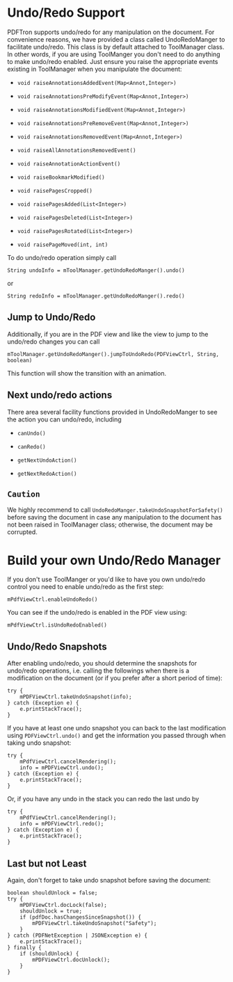 # Undo/Redo Support 

PDFTron supports undo/redo for any manipulation on the document. For convenience reasons, we have provided a class called UndoRedoManger to facilitate undo/redo. This class is by default attached to ToolManager class. In other words, if you are using ToolManger you don't need to do anything to make undo/redo enabled. Just ensure you raise the appropriate events existing in ToolManager when you manipulate the document:

- `void raiseAnnotationsAddedEvent(Map<Annot,Integer>)`

- `void raiseAnnotationsPreModifyEvent(Map<Annot,Integer>)`

- `void raiseAnnotationsModifiedEvent(Map<Annot,Integer>)`

- `void raiseAnnotationsPreRemoveEvent(Map<Annot,Integer>)`

- `void raiseAnnotationsRemovedEvent(Map<Annot,Integer>)`

- `void raiseAllAnnotationsRemovedEvent()`

- `void raiseAnnotationActionEvent()`

- `void raiseBookmarkModified()`

- `void raisePagesCropped()`

- `void raisePagesAdded(List<Integer>)`

- `void raisePagesDeleted(List<Integer>)`

- `void raisePagesRotated(List<Integer>)`

- `void raisePageMoved(int, int)`

To do undo/redo operation simply call

``` android
String undoInfo = mToolManager.getUndoRedoManger().undo()
```
or
``` android
String redoInfo = mToolManager.getUndoRedoManger().redo()
```

## Jump to Undo/Redo
Additionally, if you are in the PDF view and like the view to jump to the undo/redo changes you can call
``` android
mToolManager.getUndoRedoManger().jumpToUndoRedo(PDFViewCtrl, String, boolean)
```
This function will show the transition with an animation.

## Next undo/redo actions
There area several facility functions provided in UndoRedoManger to see the action you can undo/redo, including

- `canUndo()`

- `canRedo()`

- `getNextUndoAction()`

- `getNextRedoAction()`

## `Caution`
We highly recommend to call `UndoRedoManger.takeUndoSnapshotForSafety()` before saving the document in case any manipulation to the document has not been raised in ToolManager class; otherwise, the document may be corrupted.

# Build your own Undo/Redo Manager
If you don't use ToolManger or you'd like to have you own undo/redo control you need to enable undo/redo as the first step:
``` android
mPdfViewCtrl.enableUndoRedo()
```
You can see if the undo/redo is enabled in the PDF view using:
``` android
mPdfViewCtrl.isUndoRedoEnabled()
```

## Undo/Redo Snapshots
After enabling undo/redo, you should determine the snapshots for undo/redo operations, i.e. calling the followings when there is a modification on the document (or if you prefer after a short period of time):

``` android
try {
    mPDFViewCtrl.takeUndoSnapshot(info);
} catch (Exception e) {
    e.printStackTrace();
}
```

If you have at least one undo snapshot you can back to the last modification using `PDFViewCtrl.undo()` and get the information you passed through when taking undo snapshot:

``` android
try {
    mPdfViewCtrl.cancelRendering();
    info = mPDFViewCtrl.undo();
} catch (Exception e) {
    e.printStackTrace();
}
```

Or, if you have any undo in the stack you can redo the last undo by

``` android
try {
    mPdfViewCtrl.cancelRendering();
    info = mPDFViewCtrl.redo();
} catch (Exception e) {
    e.printStackTrace();
}
```

## Last but not Least
Again, don't forget to take undo snapshot before saving the document:

``` android
boolean shouldUnlock = false;
try {
    mPDFViewCtrl.docLock(false);
    shouldUnlock = true;
    if (pdfDoc.hasChangesSinceSnapshot()) {
        mPDFViewCtrl.takeUndoSnapshot("Safety");
    }
} catch (PDFNetException | JSONException e) {
    e.printStackTrace();
} finally {
    if (shouldUnlock) {
        mPDFViewCtrl.docUnlock();
    }
}
```
